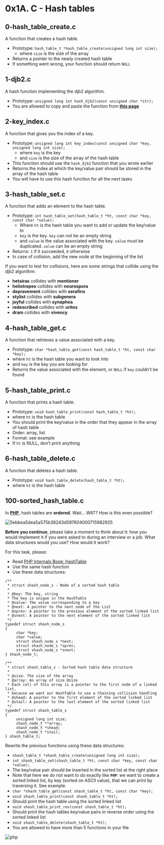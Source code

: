 # 0x1A. C - Hash tables
## 0-hash_table_create.c
A function that creates a hash table.
* Prototype: `hash_table_t *hash_table_create(unsigned long int size);`
  * where `size` is the size of the array
* Returns a pointer to the newly created hash table
* If something went wrong, your function should return `NULL`

## 1-djb2.c
A hash function implementing the djb2 algorithm.
* Prototype: `unsigned long int hash_djb2(const unsigned char *str);`
* You are allowed to copy and paste the function from [**this page**](https://gist.github.com/papamuziko/7bb52dfbb859fdffc4bd0f95b76f71e8)

## 2-key_index.c
A function that gives you the index of a key.
* Prototype: `unsigned long int key_index(const unsigned char *key, unsigned long int size);`
  * where `key` is the key
  * and `size` is the size of the array of the hash table
* This function should use the `hash_djb2` function that you wrote earlier
* Returns the index at which the key/value pair should be stored in the array of the hash table
* You will have to use this hash function for all the next tasks

## 3-hash_table_set.c
A function that adds an element to the hash table.
* Prototype: `int hash_table_set(hash_table_t *ht, const char *key, const char *value);`
  * Where `ht` is the hash table you want to add or update the key/value to
  * `key` is the key. `key` can not be an empty string
  * and `value` is the value associated with the key. `value` must be duplicated. `value` can be an empty string
* Returns: `1` if it succeeded, `0` otherwise
* In case of collision, add the new node at the beginning of the list

If you want to test for collisions, here are some strings that collide using the djb2 algorithm:
* **hetairas** collides with **mentioner**
* **heliotropes** collides with **neurospora**
* **depravement** collides with **serafins**
* **stylist** collides with **subgenera**
* **joyful** collides with **synaphea**
* **redescribed** collides with **urites**
* **dram** collides with **vivency**

## 4-hash_table_get.c
A function that retrieves a value associated with a key.
* Prototype: `char *hash_table_get(const hash_table_t *ht, const char *key);`
 * where `ht` is the hash table you want to look into
 * and `key` is the key you are looking for
* Returns the value associated with the element, or `NULL` if `key` couldn’t be found

## 5-hash_table_print.c
A function that prints a hash table.
* Prototype: `void hash_table_print(const hash_table_t *ht);`
 * where `ht` is the hash table
* You should print the key/value in the order that they appear in the array of hash table
 * Order: array, list
* Format: see example
* If `ht` is NULL, don’t print anything

## 6-hash_table_delete.c
A function that deletes a hash table.
* Prototype: `void hash_table_delete(hash_table_t *ht);`
 * where `ht` is the hash table

## 100-sorted_hash_table.c
In [**PHP**](https://www.php.net/manual/en/intro-whatis.php), hash tables are __ordered__. Wait… WAT? How is this even possible?

![5ebbea5dea5a575b38243d597604000715982925](https://github.com/elyse502/alx-low_level_programming/assets/125453474/8f8df535-b45d-410c-a3c2-1303a7d5e8db)

**Before you continue**, please take a moment to think about it: how you would implement it if you were asked to during an interview or a job. What data structures would you use? How would it work?

For this task, please:

* Read [PHP Internals Book: HashTable](https://www.phpinternalsbook.com/php5/hashtables/basic_structure.html)
* Use the same hash function
* Use these data structures:
```
/**
 * struct shash_node_s - Node of a sorted hash table
 *
 * @key: The key, string
 * The key is unique in the HashTable
 * @value: The value corresponding to a key
 * @next: A pointer to the next node of the List
 * @sprev: A pointer to the previous element of the sorted linked list
 * @snext: A pointer to the next element of the sorted linked list
 */
typedef struct shash_node_s
{
     char *key;
     char *value;
     struct shash_node_s *next;
     struct shash_node_s *sprev;
     struct shash_node_s *snext;
} shash_node_t;

/**
 * struct shash_table_s - Sorted hash table data structure
 *
 * @size: The size of the array
 * @array: An array of size @size
 * Each cell of this array is a pointer to the first node of a linked list,
 * because we want our HashTable to use a Chaining collision handling
 * @shead: A pointer to the first element of the sorted linked list
 * @stail: A pointer to the last element of the sorted linked list
 */
typedef struct shash_table_s
{
     unsigned long int size;
     shash_node_t **array;
     shash_node_t *shead;
     shash_node_t *stail;
} shash_table_t;
```
Rewrite the previous functions using these data structures:
* `shash_table_t *shash_table_create(unsigned long int size);`
* `int shash_table_set(shash_table_t *ht, const char *key, const char *value);`
 * The key/value pair should be inserted in the sorted list at the right place
 * Note that here we do not want to do exactly like **`PHP`**: we want to create a sorted linked list, by key (sorted on ASCII value), that we can print by traversing it. See example.
* `char *shash_table_get(const shash_table_t *ht, const char *key);`
* `void shash_table_print(const shash_table_t *ht);`
 * Should print the hash table using the sorted linked list
* `void shash_table_print_rev(const shash_table_t *ht);`
 * Should print the hash tables key/value pairs in reverse order using the sorted linked list
* `void shash_table_delete(shash_table_t *ht);`
* You are allowed to have more than 5 functions in your file

![php](https://github.com/elyse502/alx-low_level_programming/assets/125453474/0555daa7-75de-4609-9cbc-0ad7fc49e3ba)
